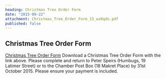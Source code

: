 ```yaml
---
heading: Christmas Tree Order Form
date: "2015-09-22"
attachment: Christmas_Tree_Order_Form_15_wx0qdn.pdf
published: false
---
```



## Christmas Tree Order Form
[Christmas Tree Order Form](Christmas_Tree_Order_Form_15_wx0qdn.pdf)
Download a Christmas Tree Order Form with the link above. Please complete and return to Peter Speirs (Humbugs, 19 Latimer Street) or to the Chamber Post Box (18 Makret Place) by 31st October 2015. Please ensure your payment is included.
